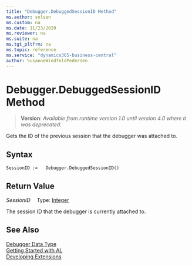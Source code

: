 ```yaml
---
title: "Debugger.DebuggedSessionID Method"
ms.author: solsen
ms.custom: na
ms.date: 11/23/2020
ms.reviewer: na
ms.suite: na
ms.tgt_pltfrm: na
ms.topic: reference
ms.service: "dynamics365-business-central"
author: SusanneWindfeldPedersen
---
```

[//]: # (START>DO_NOT_EDIT)
[//]: # (IMPORTANT:Do not edit any of the content between here and the END>DO_NOT_EDIT.)
[//]: # (Any modifications should be made in the .xml files in the ModernDev repo.)
# Debugger.DebuggedSessionID Method
> **Version**: _Available from runtime version 1.0 until version 4.0 where it was deprecated._

Gets the ID of the previous session that the debugger was attached to.


## Syntax
```
SessionID :=   Debugger.DebuggedSessionID()
```


## Return Value
*SessionID*
&emsp;Type: [Integer](../integer/integer-data-type.md)



[//]: # (IMPORTANT: END>DO_NOT_EDIT)

The session ID that the debugger is currently attached to.

## See Also
[Debugger Data Type](debugger-data-type.md)  
[Getting Started with AL](../../devenv-get-started.md)  
[Developing Extensions](../../devenv-dev-overview.md)